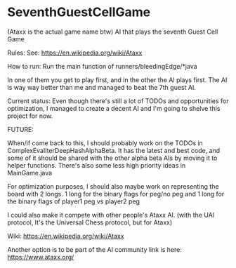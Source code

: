 # SeventhGuestCellGame
(Ataxx is the actual game name btw)
AI that plays the seventh Guest Cell Game

Rules:
See:
https://en.wikipedia.org/wiki/Ataxx

How to run:
Run the main function of runners/bleedingEdge/*java

In one of them you get to play first, and in the other the AI plays first.
The AI is way way better than me and managed to beat the 7th guest AI.

Current status:
Even though there's still a lot of TODOs and opportunities for optimization,
I managed to create a decent AI and I'm going to shelve this project for now.

FUTURE:

When/if come back to this,
I should probably work on the TODOs in ComplexEvalIterDeepHashAlphaBeta.
It has the latest and best code, and some of it should be shared with the other 
alpha beta AIs by moving it to helper functions.
There's also some less high priority ideas in MainGame.java

For optimization purposes,
I should also maybe work on representing the board with 2 longs.
1 long for the binary flags for peg/no peg and 1 long for the binary flags of player1 peg vs player2 peg

I could also make it compete with other people's Ataxx AI.
(with the UAI protocol, It's the Universal Chess protocol, but for Ataxx)


Wiki:
https://en.wikipedia.org/wiki/Ataxx

Another option is to be part of the AI community link is here:
https://www.ataxx.org/
